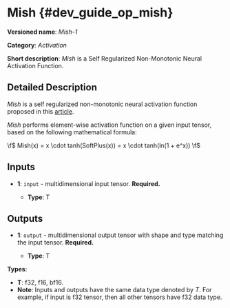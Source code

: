 # Mish {#dev_guide_op_mish}

**Versioned name**: *Mish-1*

**Category**: *Activation*

**Short description**: *Mish* is a Self Regularized Non-Monotonic Neural
Activation Function.

## Detailed Description

*Mish* is a self regularized non-monotonic neural activation function proposed
in this [article](https://arxiv.org/abs/1908.08681v2).

*Mish* performs element-wise activation function on a given input tensor, based
on the following mathematical formula:

  \f$  Mish(x) = x \cdot tanh(SoftPlus(x)) = x \cdot tanh(ln(1 + e^x)) \f$

## Inputs

* **1**: ``input`` - multidimensional input tensor. **Required.**

  * **Type**: T

## Outputs

* **1**: ``output`` - multidimensional output tensor with shape and type
  matching the input tensor. **Required.**

  * **Type**: T

**Types**:

* **T**: f32, f16, bf16.
* **Note**: Inputs and outputs have the same data type denoted by *T*. For
  example, if input is f32 tensor, then all other tensors have f32 data type.
